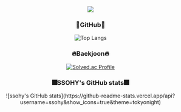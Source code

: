 <div align=center>
  
  <img src="https://capsule-render.vercel.app/api?type=wave&color=auto&height=300&section=header&text=SSOHY&fontSize=90" />
  <br>
  <h3>🌵GitHub🌵</h3>
  
  ![Top Langs](https://github-readme-stats.vercel.app/api/top-langs/?username=ssohy&layout=compact)
  
  <h3>🔥Baekjoon🔥</h3>
  
  [![Solved.ac Profile](http://mazassumnida.wtf/api/v2/generate_badge?boj=jshpqpw)](https://solved.ac/jshpqpw/)
  
  <h3>🎆SSOHY's GitHub stats🎆</h3>
  ![ssohy's GitHub stats](https://github-readme-stats.vercel.app/api?username=ssohy&show_icons=true&theme=tokyonight) 

</div>
